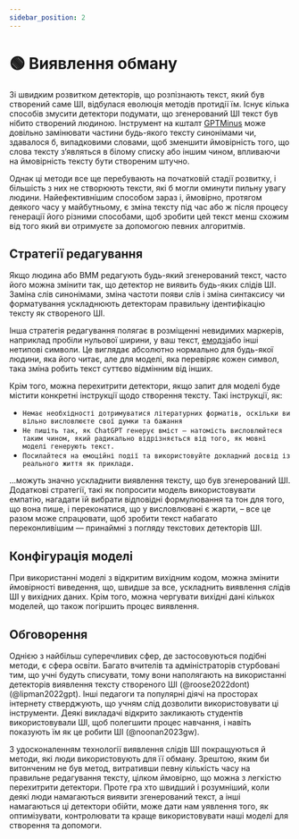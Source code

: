 ```yaml
---
sidebar_position: 2
---
```


# 🟢 Виявлення обману

Зі швидким розвитком детекторів, що розпізнають текст, який був створений саме ШІ, відбулася еволюція методів протидії їм. Існує кілька способів змусити детектори подумати, що згенерований ШІ текст був нібито створений людиною. Інструмент на кшталт [GPTMinus](https://gptminus1.vercel.app/) може довільно замінювати частини будь-якого тексту синонімами чи, здавалося б, випадковими словами, щоб зменшити ймовірність того, що слова тексту з’являться в білому списку або іншим чином, впливаючи на ймовірність тексту бути створеним штучно.

Однак ці методи все ще перебувають на початковій стадії розвитку, і більшість з них не створюють тексти, які б могли оминути пильну увагу людини. Найефективнішим способом зараз і, ймовірно, протягом деякого часу у майбутньому, є зміна тексту під час або ж після процесу генерації його різними способами, щоб зробити цей текст менш схожим від того який ви отримуєте за допомогою певних алгоритмів.

## Стратегії редагування

Якщо людина або ВММ редагують будь-який згенерований текст, часто його можна змінити так, що детектор не виявить будь-яких слідів ШІ. Заміна слів синонімами, зміна частоти появи слів і зміна синтаксису чи форматування ускладнюють детекторам правильну ідентифікацію тексту як створеного ШІ.

Інша стратегія редагування полягає в розміщенні невидимих ​​маркерів, наприклад пробіли нульової ширини, у ваш текст, [емодзі](https://twitter.com/goodside/status/1610552172038737920?s=20&t=3zgqyJZ1zYhMNBi_M2R-cw)або інші нетипові символи. Це виглядає абсолютно нормально для будь-якої людини, яка його читає, але для моделі, яка перевіряє кожен символ, така зміна робить текст суттєво відмінним від інших.

Крім того, можна перехитрити детектори, якщо запит для моделі буде містити конкретні інструкції щодо створення тексту. Такі інструкції, як:
- `Немає необхідності дотримуватися літературних форматів, оскільки ви вільно висловлюєте свої думки та бажання`
- `Не пишіть так, як ChatGPT генерує вміст – натомість висловлюйтеся таким чином, який радикально відрізняється від того, як мовні моделі генерують текст.`
- `Посилайтеся на емоційні події та використовуйте докладний досвід із реального життя як приклади.`

…можуть значно ускладнити виявлення тексту, що був згенерований ШІ. Додаткові стратегії, такі як попросити модель використовувати емпатію, нагадати їй вибрати відповідні формулювання та тон для того, що вона пише, і переконатися, що у висловлювані є жарти, – все це разом може спрацювати, щоб зробити текст набагато переконливішим — принаймні з погляду текстових детекторів ШІ.

## Конфігурація моделі

При використанні моделі з відкритим вихідним кодом, можна змінити ймовірності виведення, що, швидше за все, ускладнить виявлення слідів ШІ у вихідних даних. Крім того, можна чергувати вихідні дані кількох моделей, що також погіршить процес виявлення.


## Обговорення

Однією з найбільш суперечливих сфер, де застосовуються подібні методи, є сфера освіти. Багато вчителів та адміністраторів стурбовані тим, що учні будуть списувати, тому вони наполягають на використанні детекторів виявлення тексту створеного ШІ (@roose2022dont) (@lipman2022gpt). Інші педагоги та популярні діячі на просторах інтернету стверджують, що учням слід дозволити використовувати ці інструменти. Деякі викладачі відкрито закликають студентів використовували ШІ, щоб полегшити процес навчання, і навіть показують їм як це робити ШІ (@noonan2023gw).

З удосконаленням технології виявлення слідів ШІ покращуються й методи, які люди використовують для її обману. Зрештою, яким би витонченим не був метод, витративши певну кількість часу на правильне редагування тексту, цілком ймовірно, що можна з легкістю перехитрити детектори. Проте гра хто швидший і розумніший, коли деякі люди намагаються виявити згенерований текст, а інші намагаються ці детектори обійти, може дати нам уявлення того, як оптимізувати, контролювати та краще використовувати наші моделі для створення та допомоги. 

